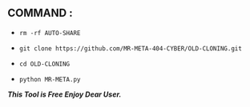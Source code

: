 ## COMMAND :


* `rm -rf AUTO-SHARE`

* `git clone https://github.com/MR-META-404-CYBER/OLD-CLONING.git`

* `cd OLD-CLONING`

* `python MR-META.py`


___This Tool is Free Enjoy Dear User.___</br>
